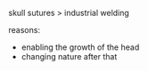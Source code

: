 skull sutures > industrial welding

reasons:
- enabling the growth of the head
- changing nature after that
